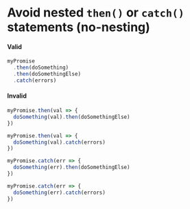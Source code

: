 # Avoid nested `then()` or `catch()` statements (no-nesting)

#### Valid

```js
myPromise
  .then(doSomething)
  .then(doSomethingElse)
  .catch(errors)
```

#### Invalid

```js
myPromise.then(val => {
  doSomething(val).then(doSomethingElse)
})

myPromise.then(val => {
  doSomething(val).catch(errors)
})

myPromise.catch(err => {
  doSomething(err).then(doSomethingElse)
})

myPromise.catch(err => {
  doSomething(err).catch(errors)
})
```

